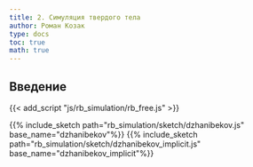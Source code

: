 ```yaml
---
title: 2. Симуляция твердого тела
author: Роман Козак
type: docs
toc: true
math: true
---
```


## Введение

<link href="https://fonts.googleapis.com/css2?family=Roboto:wght@400;700&display=swap" rel="stylesheet">

{{< add_script "js/rb_simulation/rb_free.js" >}}

{{% include_sketch path="rb_simulation/sketch/dzhanibekov.js" base_name="dzhanibekov"%}}
{{% include_sketch path="rb_simulation/sketch/dzhanibekov_implicit.js" base_name="dzhanibekov_implicit"%}}
